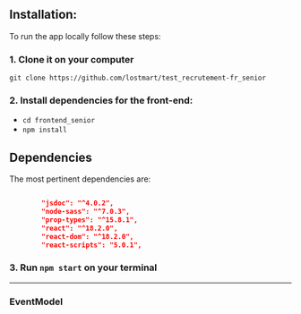 ## Installation:

To run the app locally follow these steps: 

### 1. Clone it on your computer

`git clone https://github.com/lostmart/test_recrutement-fr_senior`

### 2. Install dependencies for the front-end:

- `cd frontend_senior`
- `npm install`

## Dependencies

The most pertinent dependencies are:

```json

		"jsdoc": "^4.0.2",
		"node-sass": "^7.0.3",
		"prop-types": "^15.8.1",
		"react": "^18.2.0",
		"react-dom": "^18.2.0",
		"react-scripts": "5.0.1",
```

### 3. Run ``` npm start ``` on your terminal

---

### EventModel